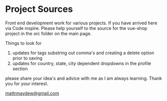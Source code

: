 # Project Sources 

Front end development work for various projects.  If you have arrived here via Code inspire.  Please help yourself to the source for the vue-shop project in the src folder on the main page. 

Things to look for
 1.  updates for tags substring out comma's and creating a delete option prior to saving
 2.  updates for country, state, city dependent dropdowns in the profile section
 
please share your idea's and advice with me as I am always learning.  Thank you for your interest.

mattrmaydew@gmail.com
